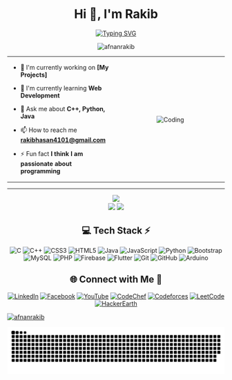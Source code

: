 <div align="center">

<h1>Hi 👋, I'm Rakib</h1>
<a href="https://git.io/typing-svg"><img src="https://readme-typing-svg.demolab.com?font=Fira+Code&pause=1000&color=F7368C&center=true&vCenter=true&width=435&lines=A+passionate+Undergraduate+student" alt="Typing SVG" /></a>

<p align="center"> <img src="https://komarev.com/ghpvc/?username=afnanrakib&label=Profile%20views&color=0e75b6&style=flat" alt="afnanrakib" /> </p>

<table align="center">
<tr border="none">
<td width="50%" align="left">
  
- 🔭 I'm currently working on **[My Projects]**

- 🌱 I'm currently learning **Web Development**

- 💬 Ask me about **C++, Python, Java**

- 📫 How to reach me **rakibhasan4101@gmail.com**

- ⚡ Fun fact **I think I am passionate about programming**

</td>
<td width="50%" align="center">

  <img align="center" alt="Coding" width="270" src="https://user-images.githubusercontent.com/74038190/218265814-3084a4ba-809c-4135-afc0-8685d0f634b3.gif">

  </td>
</tr>
</table>

---

<!-- Stats -->
<div align="center">
  <img src="https://github-readme-stats.vercel.app/api?username=afnanrakib&theme=aura&hide_border=true&include_all_commits=true&count_private=true" width="55%" /> </br>
  <img src="https://github-readme-streak-stats.herokuapp.com/?user=afnanrakib&theme=aura&hide_border=true" width="50%" />
  <img src="https://github-readme-stats.vercel.app/api/top-langs/?username=afnanrakib&theme=aura&hide_border=true&include_all_commits=true&count_private=true&layout=compact" width="36%" /> </br>
</div>


<!-- Tech Stack -->
<div align="center">
  
## 💻 Tech Stack ⚡
![C](https://img.shields.io/badge/c-%2300599C.svg?style=for-the-badge&logo=c&logoColor=white) 
![C++](https://img.shields.io/badge/c++-%2300599C.svg?style=for-the-badge&logo=c%2B%2B&logoColor=white) 
![CSS3](https://img.shields.io/badge/css3-%231572B6.svg?style=for-the-badge&logo=css3&logoColor=white) 
![HTML5](https://img.shields.io/badge/html5-%23E34F26.svg?style=for-the-badge&logo=html5&logoColor=white) 
![Java](https://img.shields.io/badge/java-%23ED8B00.svg?style=for-the-badge&logo=openjdk&logoColor=white) 
![JavaScript](https://img.shields.io/badge/javascript-%23323330.svg?style=for-the-badge&logo=javascript&logoColor=%23F7DF1E) 
![Python](https://img.shields.io/badge/python-3670A0?style=for-the-badge&logo=python&logoColor=ffdd54) 
![Bootstrap](https://img.shields.io/badge/bootstrap-%238511FA.svg?style=for-the-badge&logo=bootstrap&logoColor=white)
![MySQL](https://img.shields.io/badge/mysql-4479A1.svg?style=for-the-badge&logo=mysql&logoColor=white) 
![PHP](https://img.shields.io/badge/php-%23777BB4.svg?style=for-the-badge&logo=php&logoColor=white)
![Firebase](https://img.shields.io/badge/Firebase-039BE5?style=for-the-badge&logo=Firebase&logoColor=white)
![Flutter](https://img.shields.io/badge/Flutter-%2302569B.svg?style=for-the-badge&logo=Flutter&logoColor=white)
![Git](https://img.shields.io/badge/git-%23F05033.svg?style=for-the-badge&logo=git&logoColor=white)
![GitHub](https://img.shields.io/badge/github-%23121011.svg?style=for-the-badge&logo=github&logoColor=white)
![Arduino](https://img.shields.io/badge/-Arduino-00979D?style=for-the-badge&logo=Arduino&logoColor=white)

</div>

<!-- Social connections -->
<div align="center">

## 🌐 Connect with Me 🍬
[![LinkedIn](https://img.shields.io/badge/LinkedIn-%230077B5.svg?logo=linkedin&logoColor=white)](https://linkedin.com/in/afnanhasanrakib)
[![Facebook](https://img.shields.io/badge/Facebook-%231877F2.svg?logo=Facebook&logoColor=white)](https://fb.com/afnanhrakib)
[![YouTube](https://img.shields.io/badge/YouTube-%23FF0000.svg?logo=YouTube&logoColor=white)](https://www.youtube.com/@rakibhasan-sc2dz?si=xY7mCS8tGShLy3hp)
[![CodeChef](https://img.shields.io/badge/CodeChef-%23B92B27.svg?logo=codechef&logoColor=white)](https://www.codechef.com/users/rakib476)
[![Codeforces](https://img.shields.io/badge/Codeforces-%231F8ACB.svg?logo=codeforces&logoColor=white)](https://codeforces.com/profile/afnanrakib)
[![LeetCode](https://img.shields.io/badge/LeetCode-%23FFA116.svg?logo=leetcode&logoColor=white)](https://www.leetcode.com/afnanrakib)
[![HackerEarth](https://img.shields.io/badge/HackerEarth-%232C3454.svg?logo=hackerearth&logoColor=white)](https://www.hackerearth.com/@afnanhasanrakib476)



<p align="left"> <a href="https://github.com/ryo-ma/github-profile-trophy"><img src="https://github-profile-trophy.vercel.app/?username=afnanrakib" alt="afnanrakib" /></a> </p>


![snake gif](https://github.com/AfnanRakib/AfnanRakib/blob/output/github-snake-dark.svg)

</div>

